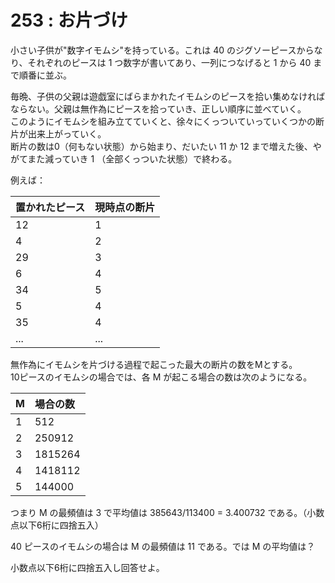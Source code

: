 # 253 : お片づけ

小さい子供が"数字イモムシ"を持っている。これは 40 のジグソーピースからなり、それぞれのピースは 1 つ数字が書いてあり、一列につなげると 1 から 40 まで順番に並ぶ。

毎晩、子供の父親は遊戯室にばらまかれたイモムシのピースを拾い集めなければならない。父親は無作為にピースを拾っていき、正しい順序に並べていく。  
このようにイモムシを組み立てていくと、徐々にくっついていっていくつかの断片が出来上がっていく。  
断片の数は0（何もない状態）から始まり、だいたい 11 か 12 まで増えた後、やがてまた減っていき 1 （全部くっついた状態）で終わる。

例えば：

| 置かれたピース | 現時点の断片 |
| :--- | :--- |
| 12 | 1 |
| 4 | 2 |
| 29 | 3 |
| 6 | 4 |
| 34 | 5 |
| 5 | 4 |
| 35 | 4 |
| ... | ... |

無作為にイモムシを片づける過程で起こった最大の断片の数をMとする。  
10ピースのイモムシの場合では、各 M が起こる場合の数は次のようになる。

| M | 場合の数 |
| :--- | :--- |
| 1 | 512 |
| 2 | 250912 |
| 3 | 1815264 |
| 4 | 1418112 |
| 5 | 144000 |

つまり M の最頻値は 3 で平均値は 385643/113400 = 3.400732 である。（小数点以下6桁に四捨五入）

40 ピースのイモムシの場合は M の最頻値は 11 である。では M の平均値は？

小数点以下6桁に四捨五入し回答せよ。


